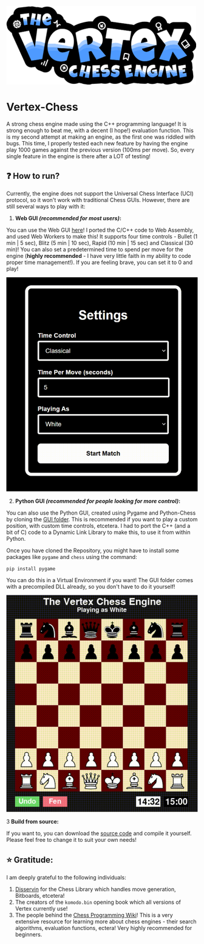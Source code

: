 <img src="https://raw.githubusercontent.com/deoshreyas/Vertex-Chess/refs/heads/main/Vertex-Logo.png" alt="Vertex Logo" width=500>

# Vertex-Chess
A strong chess engine made using the C++ programming language! It is strong enough to beat me, with a decent (I hope!) evaluation function. This is my second attempt at making an engine, as the first one was riddled with bugs. This time, I properly tested each new feature by having the engine play 1000 games against the previous version (100ms per move). So, every single feature in the engine is there after a LOT of testing!

## :question: How to run?
Currently, the engine does not support the Universal Chess Interface (UCI) protocol, so it won't work with traditional Chess GUIs. However, there are still several ways to play with it:

1. **Web GUI _(recommended for most users)_:** 

You can use the Web GUI [here](https://deoshreyas.github.io/Vertex-Chess/)! I ported the C/C++ code to Web Assembly, and used Web Workers to make this! It supports four time controls - Bullet (1 min | 5 sec), Blitz (5 min | 10 sec), Rapid (10 min | 15 sec) and Classical (30 min)! You can also set a predetermined time to spend per move for the engine (**highly recommended** - I have very little faith in my ability to code proper time management!). If you are feeling brave, you can set it to 0 and play!

<div style="text-align: center">
    <img src="https://raw.githubusercontent.com/deoshreyas/Vertex-Chess/refs/heads/main/Demo/WebUI_Demo.gif">
</div>

2. **Python GUI _(recommended for people looking for more control)_:**

You can also use the Python GUI, created using Pygame and Python-Chess by cloning the [GUI folder](https://github.com/deoshreyas/Vertex-Chess/tree/main/GUI). This is recommended if you want to play a custom position, with custom time controls, etcetera. I had to port the C++ (and a bit of C) code to a Dynamic Link Library to make this, to use it from within Python. 

Once you have cloned the Repository, you might have to install some packages like `pygame` and `chess` using the command:
```
pip install pygame
```
You can do this in a Virtual Environment if you want! The GUI folder comes with a precompiled DLL already, so you don't have to do it yourself!

<div style="text-align: center">
    <img src="https://raw.githubusercontent.com/deoshreyas/Vertex-Chess/refs/heads/main/Demo/PythonGUI_Demo.gif">
</div>

3 **Build from source:**

If you want to, you can download the [source code](https://github.com/deoshreyas/Vertex-Chess/tree/main/src) and compile it yourself. Please feel free to change it to suit your own needs!

## :star: Gratitude:

I am deeply grateful to the following individuals:
1. [Disservin](https://github.com/Disservin/chess-library) for the Chess Library which handles move generation, Bitboards, etcetera!
2. The creators of the `komodo.bin` opening book which all versions of Vertex currently use!
3. The people behind the [Chess Programming Wiki](https://www.chessprogramming.org/)! This is a very extensive resource for learning more about chess engines - their search algorithms, evaluation functions, ectera! Very highly recommended for beginners. 